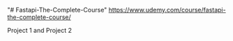 "# Fastapi-The-Complete-Course"
https://www.udemy.com/course/fastapi-the-complete-course/

Project 1 and Project 2